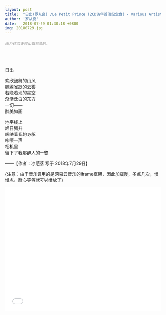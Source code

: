 ```yaml
---
layout: post
title:  "日出(罗从良) /Le Petit Prince (2CD访华首演纪念盘) - Various Artists"
author: '罗从良'
date:   2018-07-29 01:30:18 +0800
img: 20180729.jpg
---
```

<h5 style="color:#999; font-size:12px;font-weight:300">图为这两天爬山露营拍的。</h5>
<br>
<br>

日出<br>

欢欣鼓舞的山风<br>
鹏腾雀跃的云雾<br>
若隐若现的星空<br>
渐渐泛白的东方<br>
一切——<br>
醉美如画<br>

地平线上<br>
旭日腾升<br>
辉映着我的身躯<br>
咔嚓一声<br>
相机里<br>
留下了我那醉人的一瞥<br>


——【作者：凉葱落 写于 2018年7月29日】

{注意：由于音乐调用的是网易云音乐的iframe框架，因此加载慢，多点几次，慢慢点，耐心等等就可以播放了}
<iframe frameborder="0" src="//music.163.com/outchain/player?type=1&id=500895&auto=1&height=430" allowfullscreen style="width:100%;height:400px"></iframe>
